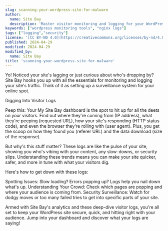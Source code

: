 ```yaml
---
slug: scanning-your-wordpress-site-for-malware
author:
  name: Site Bay
  description: 'Master visitor monitoring and logging for your WordPress site.'
keywords: ["wordpress monitoring tools", "nginx logs"]
tags: ["logging","security"]
license: '[CC BY-ND 4.0](https://creativecommons.org/licenses/by-nd/4.0)'
published: 2024-04-29
modified: 2024-04-29
modified_by:
  name: Site Bay
title: 'scanning-your-wordpress-site-for-malware'
---
```


Yo! Noticed your site's lagging or just curious about who's dropping by? Site Bay hooks you up with all the essentials for monitoring and logging your site's traffic. Think of it as setting up a surveillance system for your online spot.

Digging Into Visitor Logs

Peep this: Your My Site Bay dashboard is the spot to hit up for all the deets on your visitors. Find out where they're coming from (IP address), what they're peeping (requested URL), how your site's responding (HTTP status code), and even the browser they're rolling with (user agent). Plus, you get the scoop on how they found you (referer URL) and the data download (size of the response).

But why's this stuff matter? These logs are like the pulse of your site, showing you who's vibing with your content, any slow-downs, or security slips. Understanding these trends means you can make your site quicker, safer, and more in tune with what your visitors dig.

Here's how to get down with these logs:

Spotting Issues: Slow loading? Errors popping up? Logs help you nail down what's up.
Understanding Your Crowd: Check which pages are popping and where your audience is coming from.
Security Surveillance: Watch for dodgy moves or too many failed tries to get into specific parts of your site.

Armed with Site Bay's analytics and these deep-dive visitor logs, you're all set to keep your WordPress site secure, quick, and hitting right with your audience. Jump into your dashboard and discover what your logs are saying!
